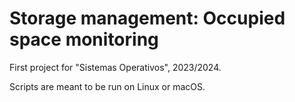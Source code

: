 # Storage management: Occupied space monitoring
First project for "Sistemas Operativos", 2023/2024.

Scripts are meant to be run on Linux or macOS. 
